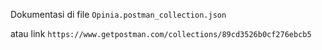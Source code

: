 Dokumentasi
di file `Opinia.postman_collection.json`

atau link
`https://www.getpostman.com/collections/89cd3526b0cf276ebcb5`
